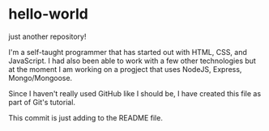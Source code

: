 # hello-world
just another repository!

I'm a self-taught programmer that has started out with HTML, CSS, and JavaScript.  I had also been able to work with a few other technologies but at the moment I am working on a progject that uses NodeJS, Express, Mongo/Mongoose.

Since I haven't really used GitHub like I should be, I have created this file as part of Git's tutorial.

This commit is just adding to the README file.
